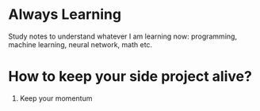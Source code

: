 # Always Learning
Study notes to understand whatever I am learning now: programming, machine learning, neural network, math etc.


# How to keep your side project alive?
1. Keep your momentum
